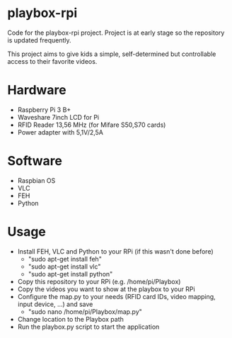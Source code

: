 # playbox-rpi
Code for the playbox-rpi project. Project is at early stage so the repository is updated frequently.

This project aims to give kids a simple, self-determined but controllable access to their favorite videos.

# Hardware
- Raspberry Pi 3 B+
- Waveshare 7inch LCD for Pi
- RFID Reader 13,56 MHz (for Mifare S50,S70 cards)
- Power adapter with 5,1V/2,5A

# Software
- Raspbian OS
- VLC
- FEH
- Python

# Usage
- Install FEH, VLC and Python to your RPi (if this wasn't done before)
  - "sudo apt-get install feh"
  - "sudo apt-get install vlc"
  - "sudo apt-get install python"
- Copy this repository to your RPi (e.g. /home/pi/Playbox)
- Copy the videos you want to show at the playbox to your RPi
- Configure the map.py to your needs (RFID card IDs, video mapping, input device, ...) and save
  - "sudo nano /home/pi/Playbox/map.py"
- Change location to the Playbox path
- Run the playbox.py script to start the application
